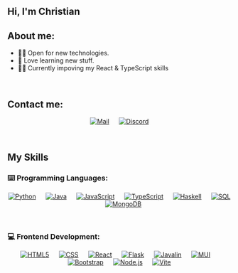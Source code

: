 ## Hi, I'm Christian

## About me:
- :technologist: Open for new technologies.
- :book: Love learning new stuff.
- :man_student: Currently impoving my React & TypeScript skills
<br>

## Contact me:
<p align="center">
  <a href="mailto:Christian@qmistry.gg"><img src="https://img.shields.io/badge/E--Mail-red?style=plastic&logo=gmail&logoColor=white" alt="Mail"/></a>
  &emsp;
  <a href="https://discord.com/users/hein"><img src="https://img.shields.io/badge/Discord-5865F2?style=plastic&logo=discord&logoColor=white" alt="Discord"/></a>
</p>
<br>

## My Skills
### :keyboard: Programming Languages:
<p align="center">
  <a href="https://www.python.org/"><img src="https://img.shields.io/badge/Python-blue?style=plastic&logo=python&logoColor=white" alt="Python"/></a>
  &emsp;
  <a href="https://www.java.com/"><img src="https://img.shields.io/badge/Java-orange?style=plastic&logo=java&logoColor=white" alt="Java"/></a>
  &emsp;
  <a href="https://developer.mozilla.org/en-US/docs/Web/JavaScript"><img src="https://img.shields.io/badge/JavaScript-yellow?style=plastic&logo=javascript&logoColor=white" alt="JavaScript"/></a>
  &emsp;
  <a href="https://www.typescriptlang.org/"><img src="https://img.shields.io/badge/TypeScript-blue?style=plastic&logo=typescript&logoColor=white" alt="TypeScript"/></a>
  &emsp;
  <a href="https://www.haskell.org/"><img src="https://img.shields.io/badge/Haskell-purple?style=plastic&logo=haskell&logoColor=white" alt="Haskell"/></a>
  &emsp;
  <a href="https://www.mysql.com/"><img src="https://img.shields.io/badge/SQL-lightgrey?style=plastic&logo=mysql&logoColor=white" alt="SQL"/></a>
  &emsp;
  <a href="https://www.mongodb.com/"><img src="https://img.shields.io/badge/MongoDB-green?style=plastic&logo=mongodb&logoColor=white" alt="MongoDB"/></a>
</p>
<br>

### :computer: Frontend Development:
<p align="center">
  <a href="https://developer.mozilla.org/en-US/docs/Web/Guide/HTML/HTML5"><img src="https://img.shields.io/badge/HTML5-orange?style=plastic&logo=html5&logoColor=white" alt="HTML5"/></a>
  &emsp;
  <a href="https://developer.mozilla.org/en-US/docs/Web/CSS"><img src="https://img.shields.io/badge/CSS-blue?style=plastic&logo=css3&logoColor=white" alt="CSS"/></a>
  &emsp;
  <a href="https://reactjs.org/"><img src="https://img.shields.io/badge/React-blue?style=plastic&logo=react&logoColor=white" alt="React"/></a>
  &emsp;
  <a href="https://flask.palletsprojects.com/"><img src="https://img.shields.io/badge/Flask-black?style=plastic&logo=flask&logoColor=white" alt="Flask"/></a>
  &emsp;
  <a href="https://javalin.io/"><img src="https://img.shields.io/badge/Javalin-blue?style=plastic&logo=java&logoColor=white" alt="Javalin"/></a>
  &emsp;
  <a href="https://mui.com/"><img src="https://img.shields.io/badge/MUI-blue?style=plastic&logo=mui&logoColor=white" alt="MUI"/></a>
  &emsp;
  <a href="https://getbootstrap.com/"><img src="https://img.shields.io/badge/Bootstrap-purple?style=plastic&logo=bootstrap&logoColor=white" alt="Bootstrap"/></a>
  &emsp;
  <a href="https://nodejs.org/"><img src="https://img.shields.io/badge/Node.js-green?style=plastic&logo=node.js&logoColor=white" alt="Node.js"/></a>
  &emsp;
  <a href="https://vitejs.dev/"><img src="https://img.shields.io/badge/Vite-646CFF?style=plastic&logo=vite&logoColor=white" alt="Vite"/></a>
</p>
